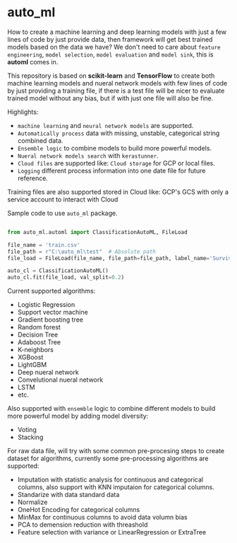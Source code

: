 # auto_ml

How to create a machine learning and deep learning models with just a few lines of code by just provide data, then framework
will get best trained models based on the data we have? We don't need to care about `feature engineering`, `model selection`, 
`model evaluation` and `model sink`, this is **automl** comes in.

This repository is based on **scikit-learn** and **TensorFlow** to create both machine learning models and nueral network models with few lines of code by just providing a training file, if there is a test file will be nicer to evaluate trained model without any bias, but if with just one file will also be fine.

Highlights:
 - `machine learning` and `neural network models` are supported.
 - `Automatically process` data with missing, unstable, categorical string combined data.
 - `Ensemble logic` to combine models to build more powerful models.
 - `Nueral network models search` with `kerastunner`.
 - `Cloud files` are supported like: `Cloud storage` for GCP or local files.
 - `Logging` different process information into one date file for future reference.

Training files are also supported stored in Cloud like: GCP's GCS with only a service account to interact with Cloud

Sample code to use `auto_ml` package.
```python

from auto_ml.automl import ClassificationAutoML, FileLoad

file_name = 'train.csv'
file_path = r"C:\auto_ml\test"  # Absolute path
file_load = FileLoad(file_name, file_path=file_path, label_name='Survived')

auto_cl = ClassificationAutoML()
auto_cl.fit(file_load, val_split=0.2)

```

Current supported algorithms:
 - Logistic Regression
 - Support vector machine
 - Gradient boosting tree
 - Random forest
 - Decision Tree
 - Adaboost Tree
 - K-neighbors
 - XGBoost
 - LightGBM
 - Deep nueral network
 - Convelutional nueral network
 - LSTM
 - etc.

Also supported with `ensemble` logic to combine different models to build more powerful model by adding model diversity:
 - Voting
 - Stacking

For raw data file, will try with some common pre-procesing steps to create dataset for algorithms, currently some pre-processing algorithms are supported:
 - Imputation with statistic analysis for continuous and categorical columns, also support with KNN imputaion for categorical columns.
 - Standarize with data standard data
 - Normalize 
 - OneHot Encoding for categorical columns
 - MinMax for continuous columns to avoid data volumn bias
 - PCA to demension reduction with threashold
 - Feature selection with variance or LinearRegression or ExtraTree


